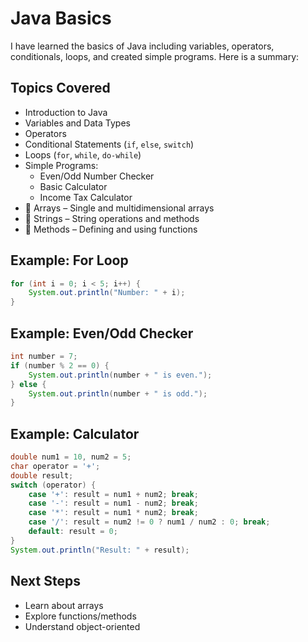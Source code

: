# Java Basics

I have learned the basics of Java including variables, operators, conditionals, loops, and created simple programs. Here is a summary:

## Topics Covered

- Introduction to Java
- Variables and Data Types
- Operators
- Conditional Statements (`if`, `else`, `switch`)
- Loops (`for`, `while`, `do-while`)
- Simple Programs:
  - Even/Odd Number Checker
  - Basic Calculator
  - Income Tax Calculator
- 🧮 Arrays – Single and multidimensional arrays
- 🧵 Strings – String operations and methods
- 🧰 Methods – Defining and using functions

## Example: For Loop

```java
for (int i = 0; i < 5; i++) {
    System.out.println("Number: " + i);
}
```

## Example: Even/Odd Checker

```java
int number = 7;
if (number % 2 == 0) {
    System.out.println(number + " is even.");
} else {
    System.out.println(number + " is odd.");
}
```

## Example: Calculator

```java
double num1 = 10, num2 = 5;
char operator = '+';
double result;
switch (operator) {
    case '+': result = num1 + num2; break;
    case '-': result = num1 - num2; break;
    case '*': result = num1 * num2; break;
    case '/': result = num2 != 0 ? num1 / num2 : 0; break;
    default: result = 0;
}
System.out.println("Result: " + result);
```

## Next Steps

- Learn about arrays
- Explore functions/methods
- Understand object-oriented
